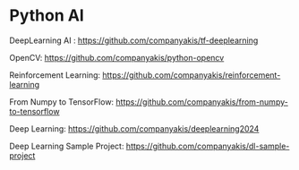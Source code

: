 # Python AI 

DeepLearning AI :
https://github.com/companyakis/tf-deeplearning

OpenCV:
https://github.com/companyakis/python-opencv

Reinforcement Learning:
https://github.com/companyakis/reinforcement-learning

From Numpy to TensorFlow:
https://github.com/companyakis/from-numpy-to-tensorflow

Deep Learning:
https://github.com/companyakis/deeplearning2024

Deep Learning Sample Project:
https://github.com/companyakis/dl-sample-project



